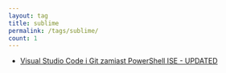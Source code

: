 ```yaml
---
layout: tag
title: sublime
permalink: /tags/sublime/
count: 1
---
```


- [Visual Studio Code i Git zamiast PowerShell ISE - UPDATED](https://blog.justcloud.pl/visual-studio-code-i-git-zamiast-powershell-ise)
